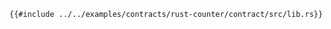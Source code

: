 

```rust,noplayground,ignore
{{#include ../../examples/contracts/rust-counter/contract/src/lib.rs}}
```